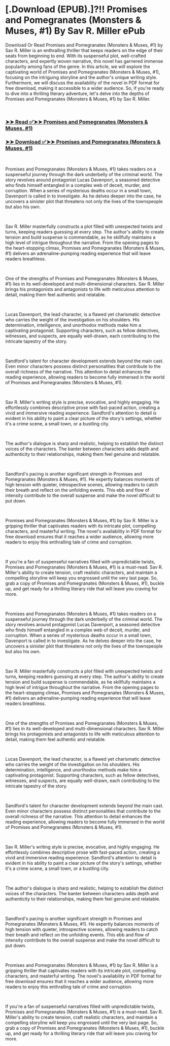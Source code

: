 # [.Download (EPUB).]?!! Promises and Pomegranates (Monsters & Muses, #1) By Sav R. Miller ePub

<p>Download Or Read Promises and Pomegranates (Monsters & Muses, #1) by Sav R. Miller is an enthralling thriller that keeps readers on the edge of their seats from beginning to end. With its suspenseful plot, well-crafted characters, and expertly woven narrative, this novel has garnered immense popularity among fans of the genre. In this article, we will explore the captivating world of Promises and Pomegranates (Monsters & Muses, #1), focusing on the intriguing storyline and the author's unique writing style. Furthermore, we will discuss the availability of the novel in PDF format for free download, making it accessible to a wider audience. So, if you're ready to dive into a thrilling literary adventure, let's delve into the depths of Promises and Pomegranates (Monsters & Muses, #1) by Sav R. Miller.</p>
<p>&nbsp;</p>

### [➤➤ Read ✅➤➤ Promises and Pomegranates (Monsters & Muses, #1)](https://pdfworldcenter.com/?book=55921330)

### [➤➤ Download ✅➤➤ Promises and Pomegranates (Monsters & Muses, #1)](https://pdfworldcenter.com/?book=55921330)

<p>&nbsp;</p>
<p>Promises and Pomegranates (Monsters & Muses, #1) takes readers on a suspenseful journey through the dark underbelly of the criminal world. The story revolves around protagonist Lucas Davenport, a seasoned detective who finds himself entangled in a complex web of deceit, murder, and corruption. When a series of mysterious deaths occur in a small town, Davenport is called in to investigate. As he delves deeper into the case, he uncovers a sinister plot that threatens not only the lives of the townspeople but also his own.</p>
<p>&nbsp;</p>
<p>Sav R. Miller masterfully constructs a plot filled with unexpected twists and turns, keeping readers guessing at every step. The author's ability to create tension and build suspense is commendable, as he skillfully maintains a high level of intrigue throughout the narrative. From the opening pages to the heart-stopping climax, Promises and Pomegranates (Monsters & Muses, #1) delivers an adrenaline-pumping reading experience that will leave readers breathless.</p>
<p>&nbsp;</p>
<p>One of the strengths of Promises and Pomegranates (Monsters & Muses, #1) lies in its well-developed and multi-dimensional characters. Sav R. Miller brings his protagonists and antagonists to life with meticulous attention to detail, making them feel authentic and relatable.</p>
<p>&nbsp;</p>
<p>Lucas Davenport, the lead character, is a flawed yet charismatic detective who carries the weight of the investigation on his shoulders. His determination, intelligence, and unorthodox methods make him a captivating protagonist. Supporting characters, such as fellow detectives, witnesses, and suspects, are equally well-drawn, each contributing to the intricate tapestry of the story.</p>
<p>&nbsp;</p>
<p>Sandford's talent for character development extends beyond the main cast. Even minor characters possess distinct personalities that contribute to the overall richness of the narrative. This attention to detail enhances the reading experience, allowing readers to become fully immersed in the world of Promises and Pomegranates (Monsters & Muses, #1).</p>
<p>&nbsp;</p>
<p>Sav R. Miller's writing style is precise, evocative, and highly engaging. He effortlessly combines descriptive prose with fast-paced action, creating a vivid and immersive reading experience. Sandford's attention to detail is evident in his ability to paint a clear picture of the story's settings, whether it's a crime scene, a small town, or a bustling city.</p>
<p>&nbsp;</p>
<p>The author's dialogue is sharp and realistic, helping to establish the distinct voices of the characters. The banter between characters adds depth and authenticity to their relationships, making them feel genuine and relatable.</p>
<p>&nbsp;</p>
<p>Sandford's pacing is another significant strength in Promises and Pomegranates (Monsters & Muses, #1). He expertly balances moments of high tension with quieter, introspective scenes, allowing readers to catch their breath and reflect on the unfolding events. This ebb and flow of intensity contribute to the overall suspense and make the novel difficult to put down.</p>
<p>&nbsp;</p>
<p>Promises and Pomegranates (Monsters & Muses, #1) by Sav R. Miller is a gripping thriller that captivates readers with its intricate plot, compelling characters, and masterful writing. The novel's availability in PDF format for free download ensures that it reaches a wider audience, allowing more readers to enjoy this enthralling tale of crime and corruption.</p>
<p>&nbsp;</p>
<p>If you're a fan of suspenseful narratives filled with unpredictable twists, Promises and Pomegranates (Monsters & Muses, #1) is a must-read. Sav R. Miller's ability to create tension, craft realistic characters, and maintain a compelling storyline will keep you engrossed until the very last page. So, grab a copy of Promises and Pomegranates (Monsters & Muses, #1), buckle up, and get ready for a thrilling literary ride that will leave you craving for more.</p>
<p>&nbsp;</p>
<p>Promises and Pomegranates (Monsters & Muses, #1) takes readers on a suspenseful journey through the dark underbelly of the criminal world. The story revolves around protagonist Lucas Davenport, a seasoned detective who finds himself entangled in a complex web of deceit, murder, and corruption. When a series of mysterious deaths occur in a small town, Davenport is called in to investigate. As he delves deeper into the case, he uncovers a sinister plot that threatens not only the lives of the townspeople but also his own.</p>
<p>&nbsp;</p>
<p>Sav R. Miller masterfully constructs a plot filled with unexpected twists and turns, keeping readers guessing at every step. The author's ability to create tension and build suspense is commendable, as he skillfully maintains a high level of intrigue throughout the narrative. From the opening pages to the heart-stopping climax, Promises and Pomegranates (Monsters & Muses, #1) delivers an adrenaline-pumping reading experience that will leave readers breathless.</p>
<p>&nbsp;</p>
<p>One of the strengths of Promises and Pomegranates (Monsters & Muses, #1) lies in its well-developed and multi-dimensional characters. Sav R. Miller brings his protagonists and antagonists to life with meticulous attention to detail, making them feel authentic and relatable.</p>
<p>&nbsp;</p>
<p>Lucas Davenport, the lead character, is a flawed yet charismatic detective who carries the weight of the investigation on his shoulders. His determination, intelligence, and unorthodox methods make him a captivating protagonist. Supporting characters, such as fellow detectives, witnesses, and suspects, are equally well-drawn, each contributing to the intricate tapestry of the story.</p>
<p>&nbsp;</p>
<p>Sandford's talent for character development extends beyond the main cast. Even minor characters possess distinct personalities that contribute to the overall richness of the narrative. This attention to detail enhances the reading experience, allowing readers to become fully immersed in the world of Promises and Pomegranates (Monsters & Muses, #1).</p>
<p>&nbsp;</p>
<p>Sav R. Miller's writing style is precise, evocative, and highly engaging. He effortlessly combines descriptive prose with fast-paced action, creating a vivid and immersive reading experience. Sandford's attention to detail is evident in his ability to paint a clear picture of the story's settings, whether it's a crime scene, a small town, or a bustling city.</p>
<p>&nbsp;</p>
<p>The author's dialogue is sharp and realistic, helping to establish the distinct voices of the characters. The banter between characters adds depth and authenticity to their relationships, making them feel genuine and relatable.</p>
<p>&nbsp;</p>
<p>Sandford's pacing is another significant strength in Promises and Pomegranates (Monsters & Muses, #1). He expertly balances moments of high tension with quieter, introspective scenes, allowing readers to catch their breath and reflect on the unfolding events. This ebb and flow of intensity contribute to the overall suspense and make the novel difficult to put down.</p>
<p>&nbsp;</p>
<p>Promises and Pomegranates (Monsters & Muses, #1) by Sav R. Miller is a gripping thriller that captivates readers with its intricate plot, compelling characters, and masterful writing. The novel's availability in PDF format for free download ensures that it reaches a wider audience, allowing more readers to enjoy this enthralling tale of crime and corruption.</p>
<p>&nbsp;</p>
<p>If you're a fan of suspenseful narratives filled with unpredictable twists, Promises and Pomegranates (Monsters & Muses, #1) is a must-read. Sav R. Miller's ability to create tension, craft realistic characters, and maintain a compelling storyline will keep you engrossed until the very last page. So, grab a copy of Promises and Pomegranates (Monsters & Muses, #1), buckle up, and get ready for a thrilling literary ride that will leave you craving for more.</p>
<p>&nbsp;</p>
